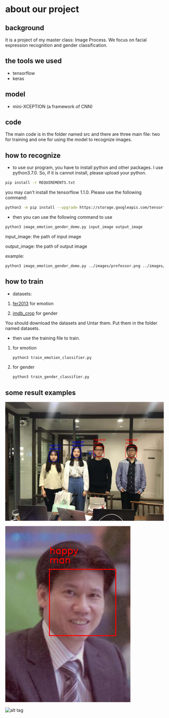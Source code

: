 # about our project
## background
It is a project of my master class: Image Process. We focus on facial expression recognition and gender classification.
## the tools we used
- tensorflow
- keras
## model
- mini-XCEPTION (a framework of CNN)
## code
The main code is in the folder named src and there are three main file: two for training and one for using the model to recognize images.
## how to recognize
- to use our program, you have to install python and other packages.
I use python3.7.0. So, if it is cannot install, please upload your python.
```bash
pip install -r REQUIREMENTS.txt
```
you may can't install the tensorflow 1.1.0. Please use the following command:
```bash
python3 -m pip install --upgrade https://storage.googleapis.com/tensorflow/mac/cpu/tensorflow-1.1.0-py3-none-any.whl
```
- then you can use the following command to use
```bash
python3 image_emotion_gender_demo.py input_image output_image
```
input_image: the path of input image

output_image: the path of output image

example: 
```bash
python3 image_emotion_gender_demo.py ../images/professor.png ../images/professor_result.png
```

## how to train
 - datasets:

 1. [fer2013](https://www.kaggle.com/c/challenges-in-representation-learning-facial-expression-recognition-challenge/data) for emotion

 2. [imdb_crop](https://data.vision.ee.ethz.ch/cvl/rrothe/imdb-wiki/) for gender

 You should download the datasets and Untar them. Put them in the folder named datasets.
- then use the training file to train.
1. for emotion
    ```bash
    python3 train_emotion_classifier.py
    ```
2. for gender
    ```bash
    python3 train_gender_classifier.py
    ```
## some result examples
![alt tag](images/group_result.jpg)

![alt tag](images/professor_result.png)

![alt tag](images/multi_result.png)
